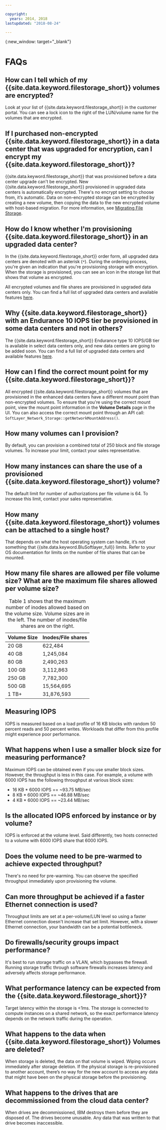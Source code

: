 ```yaml
---

copyright:
  years: 2014, 2018
lastupdated: "2018-08-24"

---
```

{:new_window: target="_blank"}

# FAQs

## How can I tell which of my {{site.data.keyword.filestorage_short}} volumes are encrypted?
Look at your list of {{site.data.keyword.filestorage_short}} in the customer portal. You can see a lock icon to the right of the LUN/volume name for the volumes that are encrypted.

## If I purchased non-encrypted {{site.data.keyword.filestorage_short}} in a data center that was upgraded for encryption, can I encrypt my {{site.data.keyword.filestorage_short}}?
{{site.data.keyword.filestorage_short}} that was provisioned before a data center upgrade can't be encrypted. New {{site.data.keyword.filestorage_short}} provisioned in upgraded data centers is automatically encrypted. There's no encrypt setting to choose from, it’s automatic. Data on non-encrypted storage can be encrypted by creating a new volume, then copying the data to the new encrypted volume with host-based migration. For more information, see [Migrating File Storage](/docs/infrastructure/FileStorage/migrate-file-storage-encrypted-file-storage.html).

## How do I know whether I'm provisioning {{site.data.keyword.filestorage_short}} in an upgraded data center?
In the {{site.data.keyword.filestorage_short}} order form, all upgraded data centers are denoted with an asterisk (`*`). During the ordering process, you're given an indication that you're provisioning storage with encryption. When the storage is provisioned, you can see an icon in the storage list that shows that volume as encrypted. 

All encrypted volumes and file shares are provisioned in upgraded data centers only. You can find a full list of upgraded data centers and available features [here](/docs//infrastructure/BlockStorage/new-ibm-block-and-file-storage-location-and-features.html).

## Why {{site.data.keyword.filestorage_short}} with an Endurance 10 IOPS tier be provisioned in some data centers and not in others?
The {{site.data.keyword.filestorage_short}} Endurance type 10 IOPS/GB tier is available in select data centers only, and new data centers are going to be added soon. You can find a full list of upgraded data centers and available features [here](/docs//infrastructure/BlockStorage/new-ibm-block-and-file-storage-location-and-features.html).

## How can I find the correct mount point for my {{site.data.keyword.filestorage_short}}?
All encrypted {{site.data.keyword.filestorage_short}} volumes that are provisioned in the enhanced data centers have a different mount point than non-encrypted volumes. To ensure that you're using the correct mount point, view the mount point information in the **Volume Details** page in the UI. You can also access the correct mount point through an API call: `SoftLayer_Network_Storage::getNetworkMountAddress()`.

## How many volumes can I provision?
By default, you can provision a combined total of 250 block and file storage volumes. To increase your limit, contact your sales representative.

## How many instances can share the use of a provisioned {{site.data.keyword.filestorage_short}} volume?
The default limit for number of authorizations per file volume is 64. To increase this limit, contact your sales representative.

## How many {{site.data.keyword.filestorage_short}} volumes can be attached to a single host?
That depends on what the host operating system can handle, it’s not something that {{site.data.keyword.BluSoftlayer_full}} limits. Refer to your OS documentation for limits on the number of file shares that can be mounted.

## How many file shares are allowed per file volume size? What are the maximum file shares allowed per volume size?

<table>
  <caption>Table 1 shows that the maximum number of inodes allowed based on the volume size. Volume sizes are in the left. The number of inodes/file shares are on the right.</caption>
  <thead>
    <tr>
      <th>Volume Size</th>
      <th>Inodes/File shares</th>
    </tr>
  </thead>
  <tbody>
    <tr>
      <td>20 GB </td>
      <td>622,484</td>
    </tr>
    <tr>
      <td>40 GB </td>
      <td>1,245,084</td>
    </tr>          
    <tr>
      <td>80 GB</td>
      <td>2,490,263</td>
    </tr>          
    <tr>
      <td>100 GB</td>
      <td>3,112,863</td>
    </tr>          
    <tr>
      <td>250 GB</td>
      <td>7,782,300</td>
    </tr>          
    <tr>
      <td>500 GB</td>
      <td>15,564,695</td>
    </tr>
    <tr>
      <td>1 TB+</td>
      <td>31,876,593</td>
    </tr>
   </tbody>
</table>

## Measuring IOPS
IOPS is measured based on a load profile of 16 KB blocks with random 50 percent reads and 50 percent writes. Workloads that differ from this profile might experience poor performance.

## What happens when I use a smaller block size for measuring performance?
Maximum IOPS can be obtained even if you use smaller block sizes. However, the throughput is less in this case. For example, a volume with 6000 IOPS has the following throughput at various block sizes:

- 16 KB * 6000 IOPS == ~93.75 MB/sec
- 8 KB * 6000 IOPS == ~46.88 MB/sec
- 4 KB * 6000 IOPS == ~23.44 MB/sec


## Is the allocated IOPS enforced by instance or by volume?
IOPS is enforced at the volume level. Said differently, two hosts connected to a volume with 6000 IOPS share that 6000 IOPS.

## Does the volume need to be pre-warmed to achieve expected throughput?
There's no need for pre-warming. You can observe the specified throughput immediately upon provisioning the volume.

## Can more throughput be achieved if a faster Ethernet connection is used?
Throughput limits are set at a per-volume/LUN level so using a faster Ethernet connection doesn't increase that set limit. However, with a slower Ethernet connection, your bandwidth can be a potential bottleneck.

## Do firewalls/security groups impact performance?
It's best to run storage traffic on a VLAN, which bypasses the firewall. Running storage traffic through software firewalls increases latency and adversely affects storage performance.

## What performance latency can be expected from the {{site.data.keyword.filestorage_short}}?   
Target latency within the storage is <1ms. The storage is connected to compute instances on a shared network, so the exact performance latency depends on the network traffic during the operation.

## What happens to the data when {{site.data.keyword.filestorage_short}} Volumes are deleted?
When storage is deleted, the data on that volume is wiped. Wiping occurs immediately after storage deletion. If the physical storage is re-provisioned to another account, there’s no way for the new account to access any data that might have been on the physical storage before the provisioning.

## What happens to the drives that are decommissioned from the cloud data center?
When drives are decommissioned, IBM destroys them before they are disposed of. The drives become unusable. Any data that was written to that drive becomes inaccessible.
